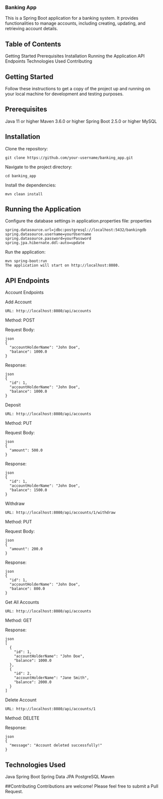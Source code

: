 ### Banking App
This is a Spring Boot application for a banking system. It provides functionalities to manage accounts, including creating, updating, and retrieving account details.

## Table of Contents

Getting Started
Prerequisites
Installation
Running the Application
API Endpoints
Technologies Used
Contributing


## Getting Started

Follow these instructions to get a copy of the project up and running on your local machine for development and testing purposes.

## Prerequisites
Java 11 or higher
Maven 3.6.0 or higher
Spring Boot 2.5.0 or higher
MySQL

## Installation

Clone the repository:

    
    git clone https://github.com/your-username/banking_app.git

 Navigate to the project directory:

    
    cd banking_app

Install the dependencies:

    mvn clean install

## Running the Application

Configure the database settings in application.properties file:
properties

   
    spring.datasource.url=jdbc:postgresql://localhost:5432/bankingdb
    spring.datasource.username=yourUsername
    spring.datasource.password=yourPassword
    spring.jpa.hibernate.ddl-auto=update

Run the application:

   
    mvn spring-boot:run
    The application will start on http://localhost:8080.

## API Endpoints

Account Endpoints

 Add Account

    
    URL: http://localhost:8080/api/accounts

Method: POST

Request Body:

    
    json
    {
      "accountHolderName": "John Doe",
      "balance": 1000.0
    }

Response:

   
    json
    {  
      "id": 1,
      "accountHolderName": "John Doe",
      "balance": 1000.0
    }


 Deposit

    
    URL: http://localhost:8080/api/accounts
    
Method: PUT

Request Body:

    json
    {
      "amount": 500.0
    }
    
Response:

    json
    {
      "id": 1,
      "accountHolderName": "John Doe",
      "balance": 1500.0
    }

 Withdraw


    URL: http://localhost:8080/api/accounts/1/withdraw
    
Method: PUT

Request Body:

    json
    {
      "amount": 200.0
    }

Response:

    json
    {
      "id": 1,
      "accountHolderName": "John Doe",
      "balance": 800.0
    }

 Get All Accounts

    
    URL: http://localhost:8080/api/accounts

Method: GET

Response:

    json
    [
      {
        "id": 1,
        "accountHolderName": "John Doe",
        "balance": 1000.0
      },
      {
        "id": 2,
        "accountHolderName": "Jane Smith",
        "balance": 2000.0
      }
    ]

 Delete Account

    
    URL: http://localhost:8080/api/accounts/1

Method: DELETE

Response:

    json
    {
      "message": "Account deleted successfully!"
    }


## Technologies Used
Java
Spring Boot
Spring Data JPA
PostgreSQL
Maven

##Contributing
Contributions are welcome! Please feel free to submit a Pull Request.
